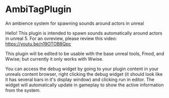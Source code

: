 # AmbiTagPlugin
 An ambience system for spawning sounds around actors in unreal

Hello! This plugin is intended to spawn sounds automatically around actors in unreal 5. For an ovreview, please review this video: https://youtu.be/n19OTOB8Qpc

This plugin will be edited to be usable with the base unreal tools, Fmod, and Wwise; but currently it only works with Wwise. 

You can access the debug widget by going to your plugin content in your unreals content browser, right clicking the debug widget (it should look like it has several bars in it's display window) and clicking run in editor. The widget will automatically update in gameplay to show the active information from the system.